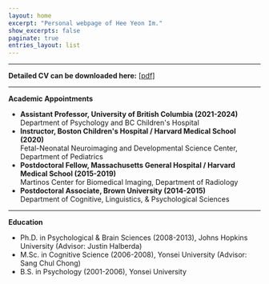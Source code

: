 ```yaml
---
layout: home
excerpt: "Personal webpage of Hee Yeon Im."
show_excerpts: false
paginate: true
entries_layout: list
---
```


------
__Detailed CV can be downloaded here:__ [[pdf]](/HeeYeon_Im_CV_2020_November.pdf)<br/>

------

__Academic Appointments__<br/>
* __Assistant Professor, University of British Columbia (2021-2024)__<br/>
    Department of Psychology and BC Children's Hospital<br/>
* __Instructor, Boston Children's Hospital / Harvard Medical School (2020)__<br/>
    Fetal-Neonatal Neuroimaging and Developmental Science Center, Department of Pediatrics<br/>
* __Postdoctoral Fellow, Massachusetts General Hospital / Harvard Medical School (2015-2019)__<br/>
    Martinos Center for Biomedical Imaging, Department of Radiology<br/>
* __Postdoctoral Associate, Brown University (2014-2015)__<br/>
    Department of Cognitive, Linguistics, & Psychological Sciences<br/>	
             
------
__Education__<br/>
* Ph.D. in Psychological & Brain Sciences (2008-2013), Johns Hopkins University (Advisor: Justin Halberda)<br/>
* M.Sc. in Cognitive Science (2006-2008), Yonsei University (Advisor: Sang Chul Chong)<br/>
* B.S. in Psychology (2001-2006), Yonsei University<br/>

<!---
<br/>
* [Publications](https://heeyeon-im.github.io/publications/)
* [Research projects](https://heeyeon-im.github.io/projects/)
* [Experimental paradigms](https://heeyeon-im.github.io/demo/)
* [CV](https://heeyeon-im.github.io/cv/)
* [Google Scholar Link](https://scholar.google.com/citations?user=Zq3Z-ioAAAAJ&hl=en)
-->
